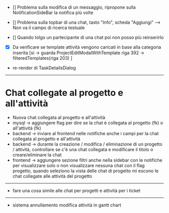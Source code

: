 - [] Problema sulla modifica di un messaggio, ripropone sulla NotificationSideBar la notifica più volte

- [] Problema sulla topbar di una chat, tasto "Info", scheda "Aggiungi" --> Non va il campo di ricerca testuale

- [] Quando tolgo un partecipante di una chat poi non posso più reinserirlo

- [x] Da verificare se template attività vengono caricati in base alla categoria inserita [si -> guarda ProjectEditModalWithTemplate riga 392 -> filteredTemplates(riga 203) ]

- re-render di TaskDetailsDialog

--- 
# Chat collegate al progetto e all'attività
- Nuova chat collegata al progetto e all'attività
- mysql -> aggiungere flag per dire se la chat è collegata al progetto (fk) o all'attività (fk)
- backend -> inviare al frontend nelle notifiche anche i campi per la chat collegata al progetto e all'attività
- backend -> durante la creazione / modifica / eliminazione di un progetto / attività, controllare se c'è una chat collegata e modificare il titolo o creare/eliminare la chat
- frontend -> aggiungere sezione filtri anche nella sidebar con le notifiche per visualizzare solo o non visualizzare nessuna chat con il flag progetto, quando seleziono la vista delle chat di progetto mi escono le chat collegate alle attività del progetto
---

- fare una cosa simile alle chat per progetti e attività per i ticket

---

- sistema annullamento modifica attività in gantt chart


